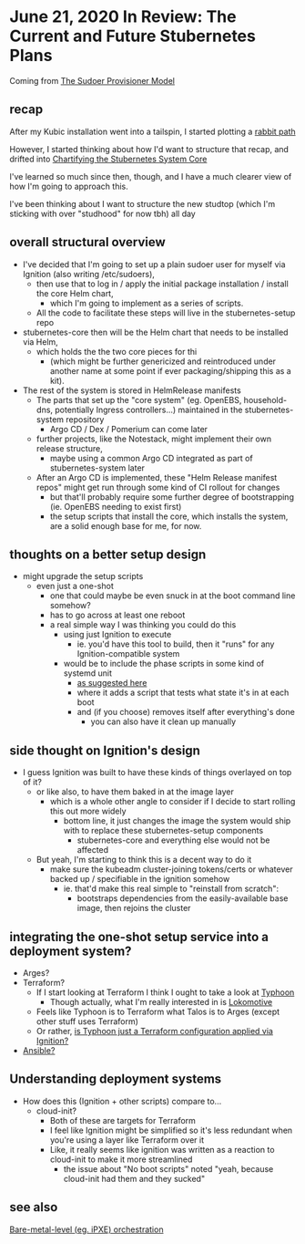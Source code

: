 # June 21, 2020 In Review: The Current and Future Stubernetes Plans

Coming from [The Sudoer Provisioner Model](a0697a94-ae7c-42c1-b55d-684dfc40b38e.md)

## recap

After my Kubic installation went into a tailspin, I started plotting a [rabbit path](58ebafed-21df-46da-9c7a-ff91f51f06f8.md)

However, I started thinking about how I'd want to structure that recap, and drifted into [Chartifying the Stubernetes System Core](c860e1b8-824f-49f2-bb73-0b589da993f7.md)

I've learned so much since then, though, and I have a much clearer view of how I'm going to approach this.

I've been thinking about I want to structure the new studtop (which I'm sticking with over "studhood" for now tbh) all day

## overall structural overview

- I've decided that I'm going to set up a plain sudoer user for myself via Ignition (also writing /etc/sudoers),
  - then use that to log in / apply the initial package installation / install the core Helm chart,
    - which I'm going to implement as a series of scripts.
  - All the code to facilitate these steps will live in the stubernetes-setup repo
- stubernetes-core then will be the Helm chart that needs to be installed via Helm,
    - which holds the the two core pieces for thi
      - (which might be further genericized and reintroduced under another name at some point if ever packaging/shipping this as a kit).
- The rest of the system is stored in HelmRelease manifests
  - The parts that set up the "core system" (eg. OpenEBS, household-dns, potentially Ingress controllers...) maintained in the stubernetes-system repository
    - Argo CD / Dex / Pomerium can come later
  - further projects, like the Notestack, might implement their own release structure,
    - maybe using a common Argo CD integrated as part of stubernetes-system later
  - After an Argo CD is implemented, these "Helm Release manifest repos" might get run through some kind of CI rollout for changes
    - but that'll probably require some further degree of bootstrapping (ie. OpenEBS needing to exist first)
    - the setup scripts that install the core, which installs the system, are a solid enough base for me, for now.

## thoughts on a better setup design

- might upgrade the setup scripts
  - even just a one-shot
    - one that could maybe be even snuck in at the boot command line somehow?
    - has to go across at least one reboot
    - a real simple way I was thinking you could do this
      - using just Ignition to execute
        - ie. you'd have this tool to build, then it "runs" for any Ignition-compatible system
      - would be to include the phase scripts in some kind of systemd unit
        - [as suggested here](https://github.com/coreos/ignition/issues/909#issuecomment-576057197)
        - where it adds a script that tests what state it's in at each boot
        - and (if you choose) removes itself after everything's done
          - you can also have it clean up manually

## side thought on Ignition's design

- I guess Ignition was built to have these kinds of things overlayed on top of it?
  - or like also, to have them baked in at the image layer
    - which is a whole other angle to consider if I decide to start rolling this out more widely
      - bottom line, it just changes the image the system would ship with to replace these stubernetes-setup components
        - stubernetes-core and everything else would not be affected
  - But yeah, I'm starting to think this is a decent way to do it
    - make sure the kubeadm cluster-joining tokens/certs or whatever backed up / specifiable in the ignition somehow
      - ie. that'd make this real simple to "reinstall from scratch":
        - bootstraps dependencies from the easily-available base image, then rejoins the cluster

## integrating the one-shot setup service into a deployment system?

- Arges?
- Terraform?
  - If I start looking at Terraform I think I ought to take a look at [Typhoon](https://typhoon.psdn.io/)
    - Though actually, what I'm really interested in is [Lokomotive](https://github.com/kinvolk/lokomotive/blob/master/docs/quickstarts/baremetal.md)
  - Feels like Typhoon is to Terraform what Talos is to Arges (except other stuff uses Terraform)
  - Or rather, [is Typhoon just a Terraform configuration applied via Ignition?](https://github.com/coreos/container-linux-update-operator/issues/177)
- [Ansible?](https://github.com/cgwalters/ansible-personal)

## Understanding deployment systems

- How does this (Ignition + other scripts) compare to...
  - cloud-init?
    - Both of these are targets for Terraform
    - I feel like Ignition might be simplified so it's less redundant when you're using a layer like Terraform over it
    - Like, it really seems like ignition was written as a reaction to cloud-init to make it more streamlined
      - the issue about "No boot scripts" noted "yeah, because cloud-init had them and they sucked"

## see also

[Bare-metal-level (eg. iPXE) orchestration](5a0eea8d-4620-4a49-9b99-2fb8f973f6e7.md)
